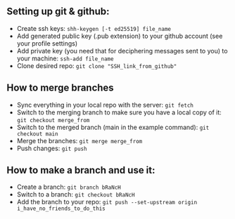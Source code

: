 ## Setting up git & github: 
- Create ssh keys: ``shh-keygen [-t ed25519] file_name``
- Add generated public key (.pub extension) to your github account (see your profile settings)
- Add private key (you need that for deciphering messages sent to you) to your machine: ``ssh-add file_name``
- Clone desired repo: ``git clone "SSH_link_from_github"``
## How to merge branches
- Sync everything in your local repo with the server: ``git fetch``
- Switch to the merging branch to make sure you have a local copy of it: ``git checkout merge_from``
- Switch to the merged branch (main in the example command): ``git checkout main``
- Merge the branches: ``git merge merge_from``
- Push changes: ``git push``
## How to make a branch and use it:
- Create a branch: ``git branch bRaNcH``
- Switch to a branch: ``git checkout bRaNcH``
- Add the branch to your repo: ``git push --set-upstream origin i_have_no_friends_to_do_this``
